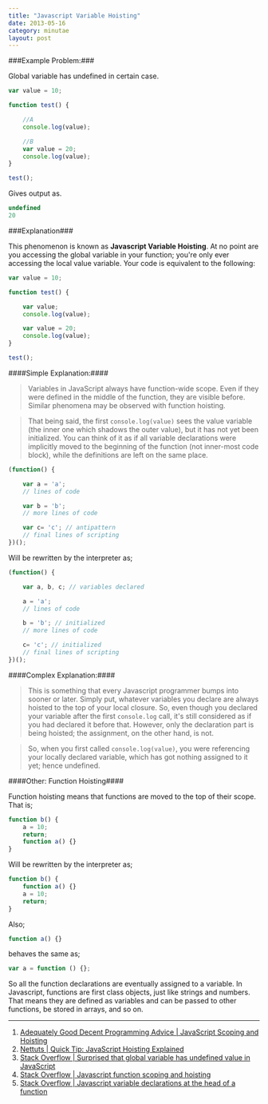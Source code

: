```yaml
---
title: "Javascript Variable Hoisting"
date: 2013-05-16
category: minutae
layout: post
---
```


###Example Problem:###

Global variable has undefined in certain case.

``` javascript
var value = 10;

function test() {

    //A
    console.log(value);

    //B
    var value = 20;
    console.log(value);
}

test();
```

Gives output as.

``` javascript
undefined
20
```

###Explanation###

This phenomenon is known as __Javascript Variable Hoisting__. At no point are
you accessing the global variable in your function; you're only ever
accessing the local value variable. Your code is equivalent to the
following:

``` javascript
var value = 10;

function test() {

    var value;
    console.log(value);

    var value = 20;
    console.log(value);
}

test();
```

####Simple Explanation:####

> Variables in JavaScript always have function-wide scope. Even if they were
> defined in the middle of the function, they are visible before. Similar
> phenomena may be observed with function hoisting.

> That being said, the first `console.log(value)` sees the value variable (the
> inner one which shadows the outer value), but it has not yet been initialized.
> You can think of it as if all variable declarations were implicitly moved to
> the beginning of the function (not inner-most code block), while the
> definitions are left on the same place.

``` javascript
(function() {

    var a = 'a';
    // lines of code

    var b = 'b';
    // more lines of code

    var c= 'c'; // antipattern
    // final lines of scripting
})();
```

Will be rewritten by the interpreter as;

``` javascript
(function() {

    var a, b, c; // variables declared

    a = 'a';
    // lines of code

    b = 'b'; // initialized
    // more lines of code

    c= 'c'; // initialized
    // final lines of scripting
})();
```

####Complex Explanation:####

> This is something that every Javascript programmer bumps into sooner or later.
> Simply put, whatever variables you declare are always hoisted to the top of
> your local closure. So, even though you declared your variable after the first
> `console.log` call, it's still considered as if you had declared it before
> that. However, only the declaration part is being hoisted; the assignment, on
> the other hand, is not.

> So, when you first called `console.log(value)`, you were referencing your
> locally declared variable, which has got nothing assigned to it yet; hence
> undefined.

####Other: Function Hoisting####

Function hoisting means that functions are moved to the top of their scope. That
is;

``` javascript
function b() {
    a = 10;
    return;
    function a() {}
}
```

Will be rewritten by the interpreter as;

``` javascript
function b() {
    function a() {}
    a = 10;
    return;
}
```

Also;

``` javascript
function a() {}
```

behaves the same as;

``` javascript
var a = function () {};
```

So all the function declarations are eventually assigned to a variable. In
Javascript, functions are first class objects, just like strings and numbers.
That means they are defined as variables and can be passed to other functions,
be stored in arrays, and so on.

---

1. [Adequately Good Decent Programming Advice | JavaScript Scoping and Hoisting][1]
2. [Nettuts | Quick Tip: JavaScript Hoisting Explained][2]
3. [Stack Overflow | Surprised that global variable has undefined value in JavaScript][3]
4. [Stack Overflow | Javascript function scoping and hoisting][4]
5. [Stack Overflow | Javascript variable declarations at the head of a function][5]

[1]: http://www.adequatelygood.com/JavaScript-Scoping-and-Hoisting.html
[2]: http://net.tutsplus.com/tutorials/javascript-ajax/quick-tip-javascript-hoisting-explained/
[3]: http://stackoverflow.com/questions/9085839/surprised-that-global-variable-has-undefined-value-in-
[4]: http://stackoverflow.com/questions/7506844/javascript-function-scoping-and-hoisting
[5]: http://stackoverflow.com/questions/8351293/javascript-variable-declarations-at-the-head-of-a-function
